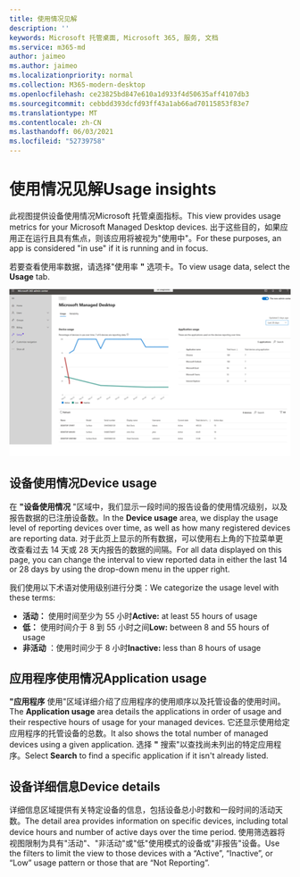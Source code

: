 ```yaml
---
title: 使用情况见解
description: ''
keywords: Microsoft 托管桌面, Microsoft 365, 服务, 文档
ms.service: m365-md
author: jaimeo
ms.author: jaimeo
ms.localizationpriority: normal
ms.collection: M365-modern-desktop
ms.openlocfilehash: ce23825bd847e610a1d933f4d50635aff4107db3
ms.sourcegitcommit: cebbdd393dcfd93ff43a1ab66ad70115853f83e7
ms.translationtype: MT
ms.contentlocale: zh-CN
ms.lasthandoff: 06/03/2021
ms.locfileid: "52739758"
---
```

# <a name="usage-insights"></a><span data-ttu-id="27d7d-103">使用情况见解</span><span class="sxs-lookup"><span data-stu-id="27d7d-103">Usage insights</span></span>
<span data-ttu-id="27d7d-104">此视图提供设备使用情况Microsoft 托管桌面指标。</span><span class="sxs-lookup"><span data-stu-id="27d7d-104">This view provides usage metrics for your Microsoft Managed Desktop devices.</span></span> <span data-ttu-id="27d7d-105">出于这些目的，如果应用正在运行且具有焦点，则该应用将被视为"使用中"。</span><span class="sxs-lookup"><span data-stu-id="27d7d-105">For these purposes, an app is considered "in use" if it is running and in focus.</span></span>

<span data-ttu-id="27d7d-106">若要查看使用率数据，请选择"使用率 **"** 选项卡。</span><span class="sxs-lookup"><span data-stu-id="27d7d-106">To view usage data, select the **Usage** tab.</span></span>

![使用窗格。](../../media/insights_usage.png)

## <a name="device-usage"></a><span data-ttu-id="27d7d-111">设备使用情况</span><span class="sxs-lookup"><span data-stu-id="27d7d-111">Device usage</span></span>

<span data-ttu-id="27d7d-112">在 **"设备使用情况** "区域中，我们显示一段时间的报告设备的使用情况级别，以及报告数据的已注册设备数。</span><span class="sxs-lookup"><span data-stu-id="27d7d-112">In the **Device usage** area, we display the usage level of reporting devices over time, as well as how many registered devices are reporting data.</span></span> <span data-ttu-id="27d7d-113">对于此页上显示的所有数据，可以使用右上角的下拉菜单更改查看过去 14 天或 28 天内报告的数据的间隔。</span><span class="sxs-lookup"><span data-stu-id="27d7d-113">For all data displayed on this page, you can change the interval to view reported data in either the last 14 or 28 days by using the drop-down menu in the upper right.</span></span>

<span data-ttu-id="27d7d-114">我们使用以下术语对使用级别进行分类：</span><span class="sxs-lookup"><span data-stu-id="27d7d-114">We categorize the usage level with these terms:</span></span>

- <span data-ttu-id="27d7d-115">**活动：** 使用时间至少为 55 小时</span><span class="sxs-lookup"><span data-stu-id="27d7d-115">**Active:** at least 55 hours of usage</span></span>
- <span data-ttu-id="27d7d-116">**低：** 使用时间介于 8 到 55 小时之间</span><span class="sxs-lookup"><span data-stu-id="27d7d-116">**Low:** between 8 and 55 hours of usage</span></span>
- <span data-ttu-id="27d7d-117">**非活动** ：使用时间少于 8 小时</span><span class="sxs-lookup"><span data-stu-id="27d7d-117">**Inactive:** less than 8 hours of usage</span></span>




## <a name="application-usage"></a><span data-ttu-id="27d7d-118">应用程序使用情况</span><span class="sxs-lookup"><span data-stu-id="27d7d-118">Application usage</span></span>

<span data-ttu-id="27d7d-119">**"应用程序** 使用"区域详细介绍了应用程序的使用顺序以及托管设备的使用时间。</span><span class="sxs-lookup"><span data-stu-id="27d7d-119">The **Application usage** area details the applications in order of usage and their respective hours of usage for your managed devices.</span></span> <span data-ttu-id="27d7d-120">它还显示使用给定应用程序的托管设备的总数。</span><span class="sxs-lookup"><span data-stu-id="27d7d-120">It also shows the total number of managed devices using a given application.</span></span> <span data-ttu-id="27d7d-121">选择 **"** 搜索"以查找尚未列出的特定应用程序。</span><span class="sxs-lookup"><span data-stu-id="27d7d-121">Select **Search** to find a specific application if it isn't already listed.</span></span>


## <a name="device-details"></a><span data-ttu-id="27d7d-122">设备详细信息</span><span class="sxs-lookup"><span data-stu-id="27d7d-122">Device details</span></span>
<span data-ttu-id="27d7d-123">详细信息区域提供有关特定设备的信息，包括设备总小时数和一段时间的活动天数。</span><span class="sxs-lookup"><span data-stu-id="27d7d-123">The detail area provides information on specific devices, including total device hours and number of active days over the time period.</span></span> <span data-ttu-id="27d7d-124">使用筛选器将视图限制为具有"活动"、"非活动"或"低"使用模式的设备或"非报告"设备。</span><span class="sxs-lookup"><span data-stu-id="27d7d-124">Use the filters to limit the view to those devices with a “Active”, “Inactive”, or “Low” usage pattern or those that are “Not Reporting”.</span></span> 
